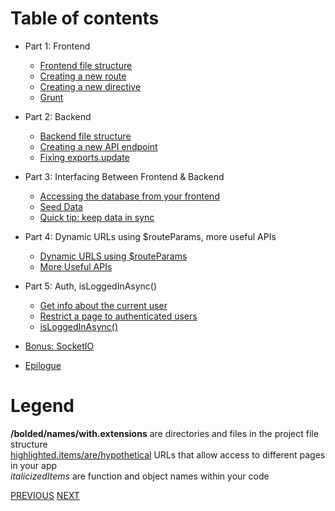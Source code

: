 # Table of contents
- Part 1: Frontend
  - [Frontend file structure](Frontend-file-structure)
  - [Creating a new route](Creating-a-new-route)
  - [Creating a new directive](Creating-a-new-directive)
  - [Grunt](Grunt)

- Part 2: Backend
  - [Backend file structure](Backend-file-structure)
  - [Creating a new API endpoint](Creating-a-new-API-endpoint)
  - [Fixing exports.update](Fixing-exports.update)

- Part 3: Interfacing Between Frontend & Backend
  - [Accessing the database from your frontend](Accessing-the-database-from-your-frontend)
  - [Seed Data](Angular-Seed-Data)
  - [Quick tip: keep data in sync](Angular-Keep-Data-In-Sync)

- Part 4: Dynamic URLs using $routeParams, more useful APIs
  - [Dynamic URLS using $routeParams](Angular-Dynamic-URLs-Using-routeParams)
  - [More Useful APIs](Angular-Make-Useful-APIs)

- Part 5: Auth, isLoggedInAsync()
  - [Get info about the current user](Get-info-about-the-current-user)
  - [Restrict a page to authenticated users](Page-Restriction)
  - [isLoggedInAsync()](isLoggedInAsync())

- [Bonus: SocketIO](Bonus-SocketIO)
- [Epilogue](Epilogue)

# Legend
**/bolded/names/with.extensions** are directories and files in the project file structure<br>[highlighted.items/are/hypothetical](#) URLs that allow access to different pages in your app<br>_italicizedItems_ are function and object names within your code

[PREVIOUS](Intro-to-Yeoman-Angular-Fullstack-Back-End-Projects) [NEXT](Frontend-file-structure)
